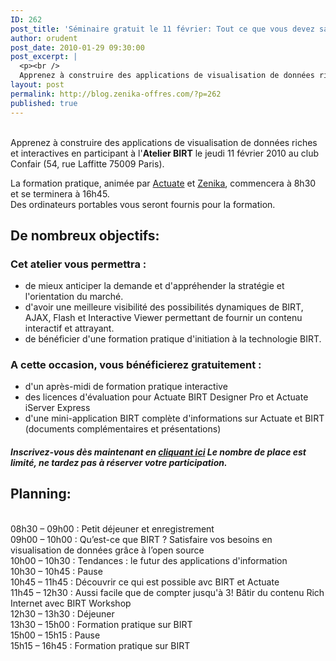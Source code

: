 ```yaml
---
ID: 262
post_title: 'Séminaire gratuit le 11 février: Tout ce que vous devez savoir sur BIRT'
author: orudent
post_date: 2010-01-29 09:30:00
post_excerpt: |
  <p><br />
  Apprenez à construire des applications de visualisation de données riches et interactives en participant à l'<strong>Atelier BIRT</strong> le jeudi 11 février 2010 au club Confair (54, rue Laffitte 75009 Paris).<br /></p> <p>La formation pratique, animée par <a href="http://www.actuate.com/home/">Actuate</a> et <a href="http://www.zenika.com/">Zenika</a>, commencera à 8h30 et se terminera à 16h45. <br />Des ordinateurs portables vous seront fournis pour la formation.</p>
layout: post
permalink: http://blog.zenika-offres.com/?p=262
published: true
---
```

<p><br />
Apprenez à construire des applications de visualisation de données riches et interactives en participant à l'<strong>Atelier BIRT</strong> le jeudi 11 février 2010 au club Confair (54, rue Laffitte 75009 Paris).<br /></p> <p>La formation pratique, animée par <a href="http://www.actuate.com/home/">Actuate</a> et <a href="http://www.zenika.com/">Zenika</a>, commencera à 8h30 et se terminera à 16h45. <br />Des ordinateurs portables vous seront fournis pour la formation.</p>
<!--more-->
<h2>De nombreux objectifs:</h2> <h3>Cet atelier vous permettra&nbsp;:</h3> <ul> <li>de mieux anticiper la demande et d'appréhender la stratégie et l'orientation du marché.<br /></li> <li>d'avoir une meilleure visibilité des possibilités dynamiques de BIRT, AJAX, Flash et Interactive Viewer permettant de fournir un contenu interactif et attrayant.<br /></li> <li>de bénéficier d'une formation pratique d'initiation à la technologie BIRT.<br /></li> </ul> <h3>A cette occasion, vous bénéficierez gratuitement&nbsp;:</h3> <ul> <li>d'un après-midi de formation pratique interactive <br /></li> <li>des licences d'évaluation pour Actuate BIRT Designer Pro et Actuate iServer Express <br /></li> <li>d'une mini-application BIRT complète d'informations sur Actuate et BIRT (documents complémentaires et présentations)<br /></li> </ul> <h5>Inscrivez-vous dès maintenant en <a href="http://www.actuate.com/fr/info/q110frbirtshowsfdc/">cliquant ici</a> Le nombre de place est limité, ne tardez pas à réserver votre participation. <br /></h5> <h2>Planning:</h2> <p><br />
08h30 – 09h00&nbsp;: Petit déjeuner et enregistrement<br />
09h00 – 10h00&nbsp;: Qu’est-ce que BIRT&nbsp;? Satisfaire vos besoins en visualisation de données grâce à l’open source<br />
10h00 – 10h30&nbsp;: Tendances&nbsp;: le futur des applications d'information<br />
10h30 – 10h45&nbsp;: Pause<br />
10h45 – 11h45&nbsp;: Découvrir ce qui est possible avc BIRT et Actuate<br />
11h45 – 12h30&nbsp;: Aussi facile que de compter jusqu'à 3! Bâtir du contenu Rich Internet avec BIRT Workshop<br />
12h30 – 13h30&nbsp;: Déjeuner<br />
13h30 – 15h00&nbsp;: Formation pratique sur BIRT<br />
15h00 – 15h15&nbsp;: Pause<br />
15h15 – 16h45&nbsp;: Formation pratique sur BIRT</p>